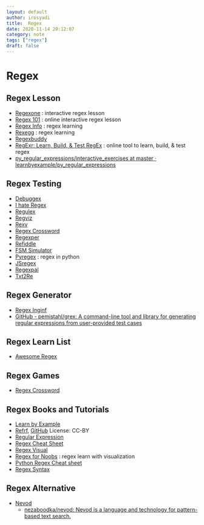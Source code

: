 ```yaml
---
layout: default
author: irosyadi
title:  Regex
date: 2020-11-14 20:12:07
category: note
tags: ["regex"]
draft: false
---
```


# Regex

## Regex Lesson
- [Regexone](https://regexone.com/) : interactive regex lesson
- [Regex 101](https://regex101.com/) : online interactive regex lesson
- [Regex Info](https://www.regular-expressions.info/) : regex learning
- [Rexegg](https://rexegg.com/) : regex learning
- [Regexbuddy](https://www.regexbuddy.com/)
- [RegExr: Learn, Build, & Test RegEx](https://regexr.com/) : online tool to learn, build, & test regex
- [py_regular_expressions/interactive_exercises at master · learnbyexample/py_regular_expressions](https://github.com/learnbyexample/py_regular_expressions/tree/master/interactive_exercises)

## Regex Testing
- [Debuggex](https://www.debuggex.com/)
- [I hate Regex](https://ihateregex.io/)
- [Regulex](https://jex.im/regulex/)
- [Regviz](https://regviz.org/)
- [Rexv](https://www.rexv.org/)
- [Regex Crossword](https://regexcrossword.com/)
- [Regexper](https://regexper.com/)
- [Refiddle](https://refiddle.com/)
- [FSM Simulator](https://ivanzuzak.info/noam/webapps/fsm_simulator/)
- [Pyregex](https://www.pyregex.com/) : regex in python
- [JSregex](https://jsregex.com/)
- [Regexpal](https://www.regexpal.com/)
- [Txt2Re](https://www.txt2re.com/index_php3.html)

## Regex Generator
- [Regex Inginf](https://regex.inginf.units.it/)
- [GitHub - pemistahl/grex: A command-line tool and library for generating regular expressions from user-provided test cases](https://github.com/pemistahl/grex)

## Regex Learn List
- [Awesome Regex](https://github.com/aloisdg/awesome-regex)

## Regex Games
- [Regex Crossword](https://m.regexcrossword.com/)

## Regex Books and Tutorials
- [Learn by Example](https://learnbyexample.github.io/books/)
- [Refrf](https://refrf.shreyasminocha.me/), [GitHub](https://github.com/shreyasminocha/regex-for-regular-folk) License: CC-BY
- [Regular Expression](https://www.princeton.edu/~mlovett/reference/Regular-Expressions.pdf)
- [Regex Cheat Sheet](https://cheatography.com/davechild/cheat-sheets/regular-expressions/)
- [Regex Visual](https://amitness.com/regex/)
- [Regex for Noobs](https://www.janmeppe.com/blog/regex-for-noobs/) : regex learn with visualization
- [Python Regex Cheat sheet](https://learnbyexample.github.io/python-regex-cheatsheet/)
- [Regex Syntax](https://www.greenend.org.uk/rjk/tech/regexp.html)

## Regex Alternative
- [Nevod](https://nevod.io/#/playground)
    - [nezaboodka/nevod: Nevod is a language and technology for pattern-based text search.](https://github.com/nezaboodka/nevod)
